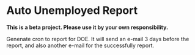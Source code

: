 # Auto Unemployed Report
**This is a beta project. Please use it by your own responsibility.**

Genenate cron to report for DOE.
It will send an e-mail 3 days before the report,
and also another e-mail for the successfully report.

